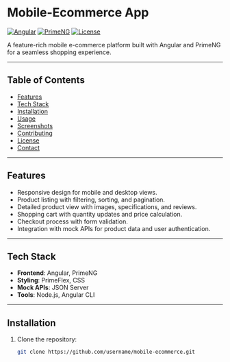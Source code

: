 # Mobile-Ecommerce App

[![Angular](https://img.shields.io/badge/Angular-v16-red)](https://angular.io/)
[![PrimeNG](https://img.shields.io/badge/PrimeNG-v16-blue)](https://www.primefaces.org/primeng/)
[![License](https://img.shields.io/badge/license-MIT-green)](LICENSE)

A feature-rich mobile e-commerce platform built with Angular and PrimeNG for a seamless shopping experience.

---

## Table of Contents
- [Features](#features)
- [Tech Stack](#tech-stack)
- [Installation](#installation)
- [Usage](#usage)
- [Screenshots](#screenshots)
- [Contributing](#contributing)
- [License](#license)
- [Contact](#contact)

---

## Features
- Responsive design for mobile and desktop views.
- Product listing with filtering, sorting, and pagination.
- Detailed product view with images, specifications, and reviews.
- Shopping cart with quantity updates and price calculation.
- Checkout process with form validation.
- Integration with mock APIs for product data and user authentication.

---

## Tech Stack
- **Frontend**: Angular, PrimeNG
- **Styling**: PrimeFlex, CSS
- **Mock APIs**: JSON Server
- **Tools**: Node.js, Angular CLI

---

## Installation

1. Clone the repository:
   ```bash
   git clone https://github.com/username/mobile-ecommerce.git
